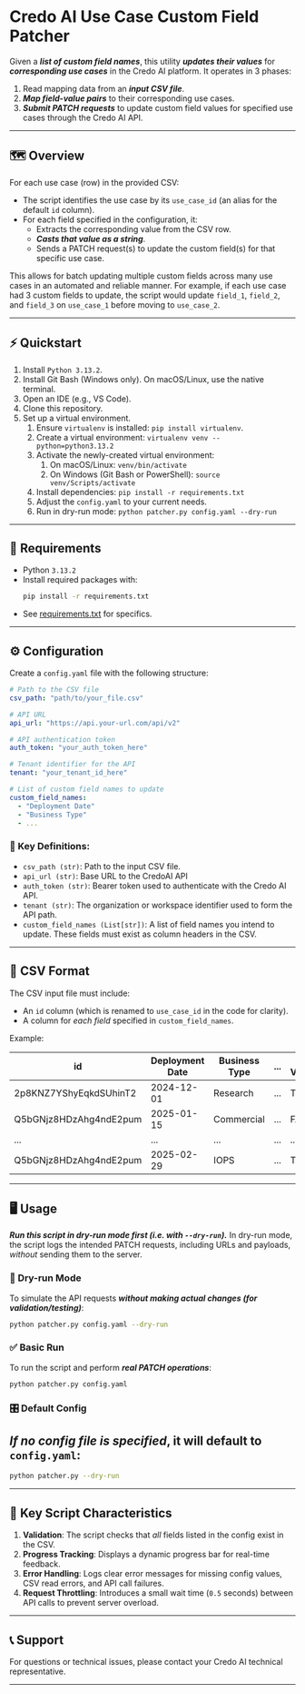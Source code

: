 # Credo AI Use Case Custom Field Patcher

Given a ***list of custom field names***, this utility ***updates their values*** for ***corresponding use cases*** in the Credo AI platform. It operates in 3 phases:
  1. Read mapping data from an ***input CSV file***.
  2. ***Map field-value pairs*** to their corresponding use cases.
  3. ***Submit PATCH requests*** to update custom field values for specified use cases through the Credo AI API.

---

## 🗺️ Overview

For each use case (row) in the provided CSV:
- The script identifies the use case by its `use_case_id` (an alias for the default `id` column).
- For each field specified in the configuration, it:
  - Extracts the corresponding value from the CSV row.
  - ***Casts that value as a string***.
  - Sends a PATCH request(s) to update the custom field(s) for that specific use case.

This allows for batch updating multiple custom fields across many use cases in an automated and reliable manner. For example, if each use case had 3 custom fields to update, the script would update `field_1`, `field_2`, and `field_3` on `use_case_1` before moving to `use_case_2`.

---

## ⚡ Quickstart
1. Install `Python 3.13.2`.
2. Install Git Bash (Windows only). On macOS/Linux, use the native terminal.
3. Open an IDE (e.g., VS Code).
4. Clone this repository.
5. Set up a virtual environment.
   1. Ensure `virtualenv` is installed: `pip install virtualenv`.
   2. Create a virtual environment: `virtualenv venv --python=python3.13.2`
   3. Activate the newly-created virtual environment:
      1. On macOS/Linux: `venv/bin/activate`
      2. On Windows (Git Bash or PowerShell): `source venv/Scripts/activate`
   4. Install dependencies: `pip install -r requirements.txt`
   5. Adjust the `config.yaml` to your current needs.
   6. Run in dry-run mode: `python patcher.py config.yaml --dry-run`


---

## 🧰 Requirements

- Python `3.13.2`
- Install required packages with:
  ```bash
  pip install -r requirements.txt
  ```
- See [requirements.txt](requirements.txt) for specifics.

---

## ⚙️ Configuration

Create a `config.yaml` file with the following structure:

```yaml
# Path to the CSV file
csv_path: "path/to/your_file.csv"

# API URL
api_url: "https://api.your-url.com/api/v2"

# API authentication token
auth_token: "your_auth_token_here"

# Tenant identifier for the API
tenant: "your_tenant_id_here"

# List of custom field names to update
custom_field_names:
  - "Deployment Date"
  - "Business Type"
  - ...
```

### 📖 Key Definitions:
- `csv_path (str)`: Path to the input CSV file.
- `api_url (str)`: Base URL to the CredoAI API
- `auth_token (str)`: Bearer token used to authenticate with the Credo AI API.
- `tenant (str)`: The organization or workspace identifier used to form the API path.
- `custom_field_names (List[str])`: A list of field names you intend to update. These fields must exist as column headers in the CSV.

---

## 🧮 CSV Format

The CSV input file must include:
- An `id` column (which is renamed to `use_case_id` in the code for clarity).
- A column for *each field* specified in `custom_field_names`.

Example:

| id                       | Deployment Date  | Business Type | ...  | Is a Vendor |
|--------------------------|------------------|---------------|------|-------------|
| 2p8KNZ7YShyEqkdSUhinT2   | 2024-12-01       | Research      | ...  | TRUE        |
| Q5bGNjz8HDzAhg4ndE2pum   | 2025-01-15       | Commercial    | ...  | FALSE       |
| ...                      | ...              | ...           | ...  | ...         |
| Q5bGNjz8HDzAhg4ndE2pum   | 2025-02-29       | IOPS          | ...  | TRUE        |

---

## 🖥️ Usage

***Run this script in dry-run mode first (i.e. with `--dry-run`).***
In dry-run mode, the script logs the intended PATCH requests, including URLs and payloads, *without* sending them to the server.

### 🧪 Dry-run Mode

To simulate the API requests ***without making actual changes (for validation/testing)***:
  ```bash
  python patcher.py config.yaml --dry-run
  ```

### ✅ Basic Run

To run the script and perform ***real PATCH operations***:
  ```bash
  python patcher.py config.yaml
  ```
### 🎛️ Default Config
***If no config file is specified***, it will default to `config.yaml`:
-
  ```bash
  python patcher.py --dry-run
  ```

---

## 🎯 Key Script Characteristics

1. **Validation**: The script checks that *all* fields listed in the config exist in the CSV.
2. **Progress Tracking**: Displays a dynamic progress bar for real-time feedback.
3. **Error Handling**: Logs clear error messages for missing config values, CSV read errors, and API call failures.
4. **Request Throttling**: Introduces a small wait time (`0.5` seconds) between API calls to prevent server overload.

---

## 📞 Support

For questions or technical issues, please contact your Credo AI technical representative.

---
